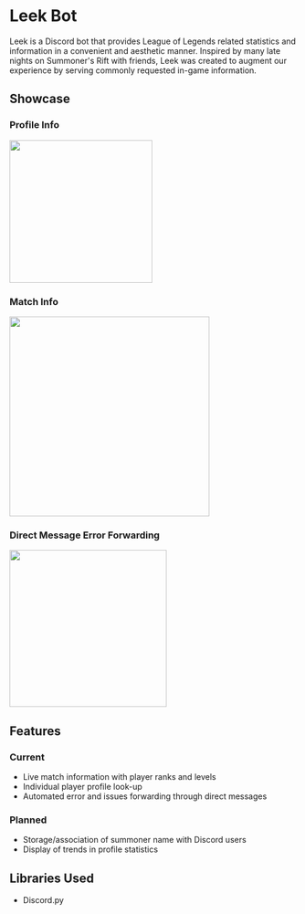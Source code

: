 # Leek Bot
Leek is a Discord bot that provides League of Legends related statistics and information in a convenient and aesthetic manner. Inspired by many late nights on Summoner's Rift with friends, Leek was created to augment our experience by serving commonly requested in-game information.
## Showcase
### Profile Info
<div>
  <img src="https://i.imgur.com/xIvn4qZ.png" height="250">
</div>

### Match Info
<div>
  <img src="https://i.imgur.com/exQyHMq.png" height="350">
</div>

### Direct Message Error Forwarding
<div>
  <img src="https://i.imgur.com/PtIaLH4.png" height="275">
</div>

## Features
### Current
- Live match information with player ranks and levels
- Individual player profile look-up
- Automated error and issues forwarding through direct messages
### Planned
- Storage/association of summoner name with Discord users
- Display of trends in profile statistics

## Libraries Used
- Discord.py
